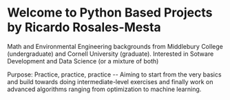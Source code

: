 # Welcome to Python Based Projects by Ricardo Rosales-Mesta

Math and Environmental Engineering backgrounds from Middlebury College (undergraduate) and Cornell University (graduate). Interested in Sotware Development
and Data Science (or a mixture of both) 

Purpose: Practice, practice, practice -- Aiming to start from the very basics and build towards doing intermediate-level exercises and finally work on advanced algorithms ranging from optimization to machine learning.

